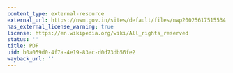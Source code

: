 ```yaml
---
content_type: external-resource
external_url: https://nwm.gov.in/sites/default/files/nwp20025617515534.pdf
has_external_license_warning: true
license: https://en.wikipedia.org/wiki/All_rights_reserved
status: ''
title: PDF
uid: b0a059d0-4f7a-4e19-83ac-d0d73db56fe2
wayback_url: ''
---
```

